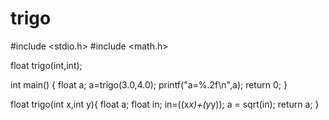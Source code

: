 # trigo
#include <stdio.h>
#include <math.h>

float trigo(int,int);

int main()
{
    float a;
    a=trigo(3.0,4.0);
    printf("a=%.2f\n",a);
    return 0;
}

float trigo(int x,int y){
    float a;
    float in;
    in=((x*x)+(y*y));
    a = sqrt(in);
    return a;
}
